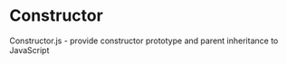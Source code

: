 Constructor
===========

Constructor.js - provide constructor prototype and parent inheritance to JavaScript